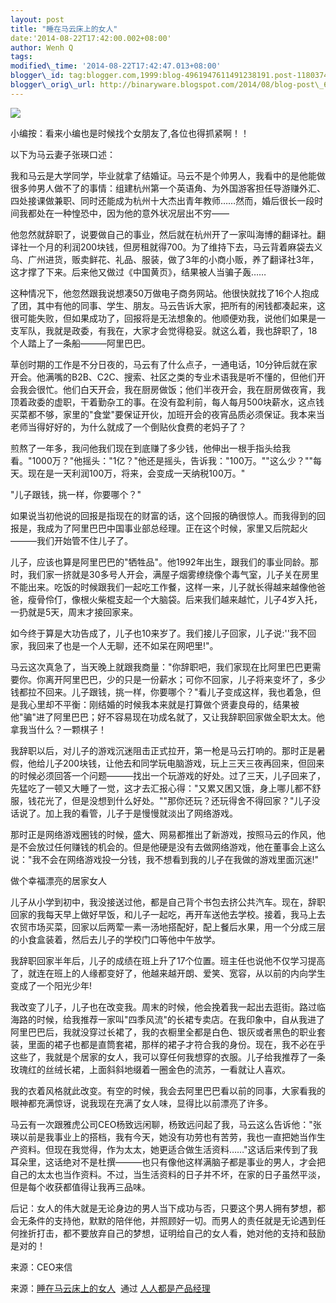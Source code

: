 ```yaml
--- 
layout: post 
title: "睡在马云床上的女人" 
date:'2014-08-22T17:42:00.002+08:00' 
author: Wenh Q
tags:
modified\_time: '2014-08-22T17:42:47.013+08:00' 
blogger\_id: tag:blogger.com,1999:blog-4961947611491238191.post-1180374020112457281
blogger\_orig\_url: http://binaryware.blogspot.com/2014/08/blog-post\_66.html
---
```

![](https://images-blogger-opensocial.googleusercontent.com/gadgets/proxy?url=http%3A%2F%2Fmmbiz.qpic.cn%2Fmmbiz%2FMXIQ29fKYMEvAZ7xfIY1NPcZbibuf1khRx4nL4Epc2RlVP3GnsGNrBdWYCNgFVW5BSO7xupfpdiceC2LyGiaCfqQw%2F0&container=blogger&gadget=a&rewriteMime=image%2F*)





小编按：看来小编也是时候找个女朋友了,各位也得抓紧啊！！



以下为马云妻子张瑛口述：



我和马云是大学同学，毕业就拿了结婚证。马云不是个帅男人，我看中的是他能做很多帅男人做不了的事情：组建杭州第一个英语角、为外国游客担任导游赚外汇、四处接课做兼职、同时还能成为杭州十大杰出青年教师……然而，婚后很长一段时间我都处在一种惶恐中，因为他的意外状况层出不穷——



他忽然就辞职了，说要做自己的事业，然后就在杭州开了一家叫海博的翻译社。翻译社一个月的利润200块钱，但房租就得700。为了维持下去，马云背着麻袋去义乌、广州进货，贩卖鲜花、礼品、服装，做了3年的小商小贩，养了翻译社3年，这才撑了下来。后来他又做过《中国黄页》，结果被人当骗子轰……



这种情况下，他忽然跟我说想凑50万做电子商务网站。他很快就找了16个人抱成了团，其中有他的同事、学生、朋友。马云告诉大家，把所有的闲钱都凑起来，这很可能失败，但如果成功了，回报将是无法想象的。他顺便劝我，说他们如果是一支军队，我就是政委，有我在，大家才会觉得稳妥。就这么着，我也辞职了，18个人踏上了一条船———阿里巴巴。



草创时期的工作是不分日夜的，马云有了什么点子，一通电话，10分钟后就在家开会。他满嘴的B2B、C2C、搜索、社区之类的专业术语我是听不懂的，但他们开会我会很忙。他们白天开会，我在厨房做饭；他们半夜开会，我在厨房做夜宵，我顶着政委的虚职，干着勤杂工的事。在没有盈利前，每人每月500块薪水，这点钱买菜都不够，家里的"食堂"要保证开伙，加班开会的夜宵品质必须保证。我本来当老师当得好好的，为什么就成了一个倒贴伙食费的老妈子了？



煎熬了一年多，我问他我们现在到底赚了多少钱，他伸出一根手指头给我看。"1000万？"他摇头："1亿？"他还是摇头，告诉我："100万。""这么少？""每天。现在是一天利润100万，将来，会变成一天纳税100万。"



"儿子跟钱，挑一样，你要哪个？"



如果说当初他说的回报是指现在的财富的话，这个回报的确很惊人。而我得到的回报是，我成为了阿里巴巴中国事业部总经理。正在这个时候，家里又后院起火———我们开始管不住儿子了。



儿子，应该也算是阿里巴巴的"牺牲品"。他1992年出生，跟我们的事业同龄。那时，我们家一挤就是30多号人开会，满屋子烟雾缭绕像个毒气室，儿子关在房里不能出来。吃饭的时候跟我们一起吃工作餐，这样一来，儿子就长得越来越像他爸爸，瘦骨伶仃，像根火柴棍支起一个大脑袋。后来我们越来越忙，儿子4岁入托，一扔就是5天，周末才接回家来。



如今终于算是大功告成了，儿子也10来岁了。我们接儿子回家，儿子说:''我不回家，我回来了也是一个人无聊，还不如呆在网吧里!"。



马云这次真急了，当天晚上就跟我商量："你辞职吧，我们家现在比阿里巴巴更需要你。你离开阿里巴巴，少的只是一份薪水；可你不回家，儿子将来变坏了，多少钱都拉不回来。儿子跟钱，挑一样，你要哪个？"看儿子变成这样，我也着急，但是我心里却不平衡：刚结婚的时候我本来就是打算做个贤妻良母的，结果被他"骗"进了阿里巴巴；好不容易现在功成名就了，又让我辞职回家做全职太太。他拿我当什么？一颗棋子！



我辞职以后，对儿子的游戏沉迷阻击正式拉开，第一枪是马云打响的。那时正是暑假，他给儿子200块钱，让他去和同学玩电脑游戏，玩上三天三夜再回来，但回来的时候必须回答一个问题———找出一个玩游戏的好处。过了三天，儿子回来了，先猛吃了一顿又大睡了一觉，这才去汇报心得："又累又困又饿，身上哪儿都不舒服，钱花光了，但是没想到什么好处。""那你还玩？还玩得舍不得回家？"儿子没话说了。加上我的看管，儿子于是慢慢就淡出了网络游戏。



那时正是网络游戏圈钱的时候，盛大、网易都推出了新游戏，按照马云的作风，他是不会放过任何赚钱的机会的。但是他硬是没有去做网络游戏，他在董事会上这么说："我不会在网络游戏投一分钱，我不想看到我的儿子在我做的游戏里面沉迷!"



做个幸福漂亮的居家女人



儿子从小学到初中，我没接送过他，都是自己背个书包去挤公共汽车。现在，辞职回家的我每天早上做好早饭，和儿子一起吃，再开车送他去学校。接着，我马上去农贸市场买菜，回家以后两荤一素一汤地搭配好，配上餐后水果，用一个分成三层的小食盒装着，然后去儿子的学校门口等他中午放学。



我辞职回家半年后，儿子的成绩在班上升了17个位置。班主任也说他不仅学习提高了，就连在班上的人缘都变好了，他越来越开朗、爱笑、宽容，从以前的内向学生变成了一个阳光少年!



我改变了儿子，儿子也在改变我。周末的时候，他会挽着我一起出去逛街。路过临海路的时候，给我推荐一家叫"四季风流"的长裙专卖店。在我印象中，自从我进了阿里巴巴后，我就没穿过长裙了，我的衣橱里全都是白色、银灰或者黑色的职业套装，里面的裙子也都是直筒套裙，那样的裙子才符合我的身份。现在，我不必在乎这些了，我就是个居家的女人，我可以穿任何我想穿的衣服。儿子给我推荐了一条玫瑰红的丝绒长裙，上面斜斜地缀着一圈金色的流苏，一看就让人喜欢。



我的衣着风格就此改变。有空的时候，我会去阿里巴巴看以前的同事，大家看我的眼神都充满惊讶，说我现在充满了女人味，显得比以前漂亮了许多。



马云有一次跟雅虎公司CEO杨致远闲聊，杨致远问起了我，马云这么告诉他："张瑛以前是我事业上的搭档，我有今天，她没有功劳也有苦劳，我也一直把她当作生产资料。但现在我觉得，作为太太，她更适合做生活资料……"这话后来传到了我耳朵里，这话绝对不是杜撰———也只有像他这样满脑子都是事业的男人，才会把自己的太太也当作资料。不过，当生活资料的日子并不坏，在家的日子虽然平淡，但是每个收获都值得让我再三品味。



后记：女人的伟大就是无论身边的男人当下成功与否，只要这个男人拥有梦想，都会无条件的支持他，默默的陪伴他，并照顾好一切。而男人的责任就是无论遇到任何挫折打击，都不要放弃自己的梦想，证明给自己的女人看，她对他的支持和鼓励是对的！







来源：CEO来信





来源：[睡在马云床上的女人](http://www.woshipm.com/it/99381.html)  通过 [人人都是产品经理](http://www.woshipm.com/)
